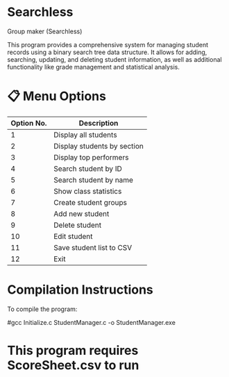 # Searchless
Group maker (Searchless)

This program provides a comprehensive system for managing student records using a binary search tree data structure. It allows for adding, searching, updating, and deleting student information, as well as additional functionality like grade management and statistical analysis.

# 📋 Menu Options
| Option No. | Description                 |
| ---------- | --------------------------- |
| 1          | Display all students        |
| 2          | Display students by section |
| 3          | Display top performers      |
| 4          | Search student by ID        |
| 5          | Search student by name      |
| 6          | Show class statistics       |
| 7          | Create student groups       |
| 8          | Add new student             |
| 9          | Delete student              |
| 10         | Edit student                |
| 11         | Save student list to CSV    |
| 12         | Exit                        |


# Compilation Instructions
To compile the program:

#gcc Initialize.c StudentManager.c -o StudentManager.exe

# This program requires ScoreSheet.csv to run
